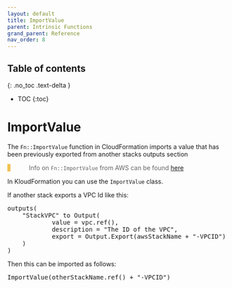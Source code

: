 ```yaml
---
layout: default
title: ImportValue
parent: Intrinsic Functions
grand_parent: Reference
nav_order: 8
---
```

<script src="https://unpkg.com/kotlin-playground@1" data-selector=".kotlin"></script>
<style>
blockquote{
    color: #666;
    margin: 0;
    padding-left: 3em;
    border-left: 0.5em #f2c152 solid;
}
</style>

## Table of contents
{: .no_toc .text-delta }

* TOC
{:toc}

# ImportValue

The `Fn::ImportValue` function in CloudFormation imports a value that has been previously exported from another stacks outputs section

> Info on `Fn::ImportValue` from AWS can be found [here](https://docs.aws.amazon.com/AWSCloudFormation/latest/UserGuide/intrinsic-function-reference-importvalue.html)

In KloudFormation you can use the `ImportValue` class.

If another stack exports a VPC Id like this:

<pre class="kotlin" data-highlight-only>
outputs(
    "StackVPC" to Output(
            value = vpc.ref(),
            description = "The ID of the VPC",
            export = Output.Export(awsStackName + "-VPCID")
    )
)
</pre>

Then this can be imported as follows:

<pre class="kotlin" data-highlight-only>
ImportValue(otherStackName.ref() + "-VPCID")
</pre>



